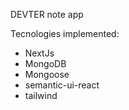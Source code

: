 DEVTER note app

Tecnologies implemented:
- NextJs
- MongoDB
- Mongoose
- semantic-ui-react
- tailwind
